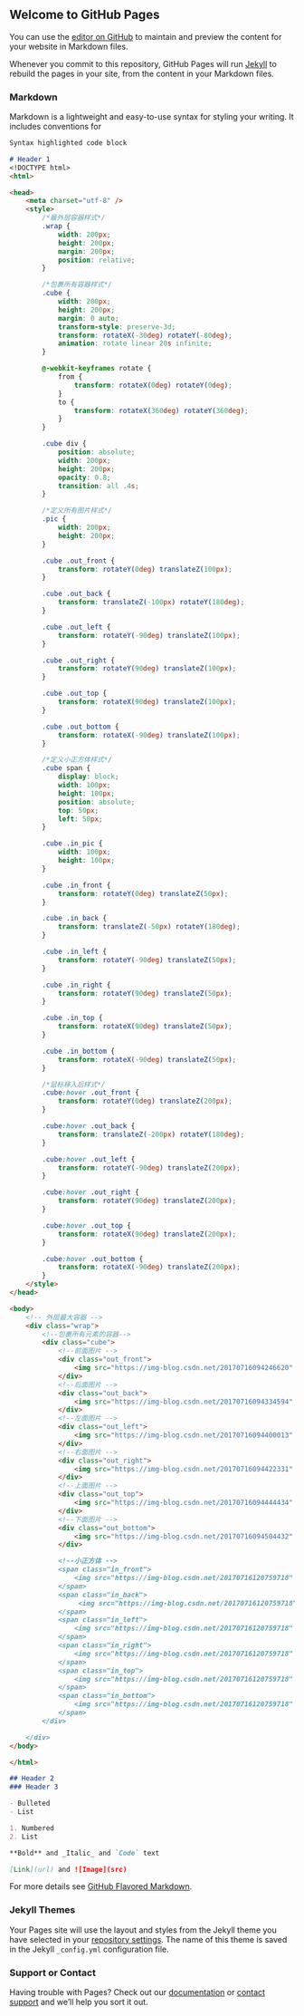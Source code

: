 ## Welcome to GitHub Pages

You can use the [editor on GitHub](https://github.com/dysdys/dysdys.github.io/edit/master/index.md) to maintain and preview the content for your website in Markdown files.

Whenever you commit to this repository, GitHub Pages will run [Jekyll](https://jekyllrb.com/) to rebuild the pages in your site, from the content in your Markdown files.

### Markdown

Markdown is a lightweight and easy-to-use syntax for styling your writing. It includes conventions for

```markdown
Syntax highlighted code block

# Header 1
<!DOCTYPE html>
<html>

<head>
	<meta charset="utf-8" />
	<style>
		/*最外层容器样式*/
		.wrap {
			width: 200px;
			height: 200px;
			margin: 200px;
			position: relative;
		}

		/*包裹所有容器样式*/
		.cube {
			width: 200px;
			height: 200px;
			margin: 0 auto;
			transform-style: preserve-3d;
			transform: rotateX(-30deg) rotateY(-80deg);
			animation: rotate linear 20s infinite;
		}

		@-webkit-keyframes rotate {
			from {
				transform: rotateX(0deg) rotateY(0deg);
			}
			to {
				transform: rotateX(360deg) rotateY(360deg);
			}
		}

		.cube div {
			position: absolute;
			width: 200px;
			height: 200px;
			opacity: 0.8;
			transition: all .4s;
		}

		/*定义所有图片样式*/
		.pic {
			width: 200px;
			height: 200px;
		}

		.cube .out_front {
			transform: rotateY(0deg) translateZ(100px);
		}

		.cube .out_back {
			transform: translateZ(-100px) rotateY(180deg);
		}

		.cube .out_left {
			transform: rotateY(-90deg) translateZ(100px);
		}

		.cube .out_right {
			transform: rotateY(90deg) translateZ(100px);
		}

		.cube .out_top {
			transform: rotateX(90deg) translateZ(100px);
		}

		.cube .out_bottom {
			transform: rotateX(-90deg) translateZ(100px);
		}

		/*定义小正方体样式*/
		.cube span {
			display: block;
			width: 100px;
			height: 100px;
			position: absolute;
			top: 50px;
			left: 50px;
		}

		.cube .in_pic {
			width: 100px;
			height: 100px;
		}

		.cube .in_front {
			transform: rotateY(0deg) translateZ(50px);
		}

		.cube .in_back {
			transform: translateZ(-50px) rotateY(180deg);
		}

		.cube .in_left {
			transform: rotateY(-90deg) translateZ(50px);
		}

		.cube .in_right {
			transform: rotateY(90deg) translateZ(50px);
		}

		.cube .in_top {
			transform: rotateX(90deg) translateZ(50px);
		}

		.cube .in_bottom {
			transform: rotateX(-90deg) translateZ(50px);
		}

		/*鼠标移入后样式*/
		.cube:hover .out_front {
			transform: rotateY(0deg) translateZ(200px);
		}

		.cube:hover .out_back {
			transform: translateZ(-200px) rotateY(180deg);
		}

		.cube:hover .out_left {
			transform: rotateY(-90deg) translateZ(200px);
		}

		.cube:hover .out_right {
			transform: rotateY(90deg) translateZ(200px);
		}

		.cube:hover .out_top {
			transform: rotateX(90deg) translateZ(200px);
		}

		.cube:hover .out_bottom {
			transform: rotateX(-90deg) translateZ(200px);
		}
	</style>
</head>

<body>
	<!-- 外层最大容器 -->
	<div class="wrap">
		<!--包裹所有元素的容器-->
		<div class="cube">
			<!--前面图片 -->
			<div class="out_front">
				<img src="https://img-blog.csdn.net/20170716094246620" class="pic" />
			</div>
			<!--后面图片 -->
			<div class="out_back">
				<img src="https://img-blog.csdn.net/20170716094334594" class="pic" />
			</div>
			<!--左面图片 -->
			<div class="out_left">
				<img src="https://img-blog.csdn.net/20170716094400013" class="pic" />
			</div>
			<!--右面图片 -->
			<div class="out_right">
				<img src="https://img-blog.csdn.net/20170716094422331" class="pic" />
			</div>
			<!--上面图片 -->
			<div class="out_top">
				<img src="https://img-blog.csdn.net/20170716094444434" class="pic" />
			</div>
			<!--下面图片 -->
			<div class="out_bottom">
				<img src="https://img-blog.csdn.net/20170716094504432" class="pic" />
			</div>

			<!--小正方体 -->
			<span class="in_front">
				<img src="https://img-blog.csdn.net/20170716120759718" class="in_pic" />
			</span>
			<span class="in_back">
			     <img src="https://img-blog.csdn.net/20170716120759718" class="in_pic" />
			</span>
			<span class="in_left">
				<img src="https://img-blog.csdn.net/20170716120759718" class="in_pic" />
			</span>
			<span class="in_right">
				<img src="https://img-blog.csdn.net/20170716120759718" class="in_pic" />
			</span>
			<span class="in_top">
				<img src="https://img-blog.csdn.net/20170716120759718" class="in_pic" />
			</span>
			<span class="in_bottom">
				<img src="https://img-blog.csdn.net/20170716120759718" class="in_pic" />
			</span>
		</div>

	</div>
</body>

</html>

## Header 2
### Header 3

- Bulleted
- List

1. Numbered
2. List

**Bold** and _Italic_ and `Code` text

[Link](url) and ![Image](src)
```

For more details see [GitHub Flavored Markdown](https://guides.github.com/features/mastering-markdown/).

### Jekyll Themes

Your Pages site will use the layout and styles from the Jekyll theme you have selected in your [repository settings](https://github.com/dysdys/dysdys.github.io/settings). The name of this theme is saved in the Jekyll `_config.yml` configuration file.

### Support or Contact

Having trouble with Pages? Check out our [documentation](https://help.github.com/categories/github-pages-basics/) or [contact support](https://github.com/contact) and we’ll help you sort it out.
